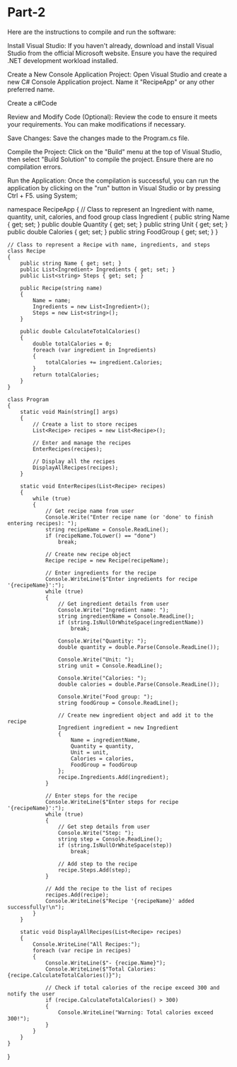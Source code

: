 # Part-2

 Here are the instructions to compile and run the software:

Install Visual Studio: If you haven't already, download and install Visual Studio from the official Microsoft website. Ensure you have the required .NET development workload installed.

Create a New Console Application Project: Open Visual Studio and create a new C# Console Application project. Name it "RecipeApp" or any other preferred name.

Create a c#Code

Review and Modify Code (Optional): Review the code to ensure it meets your requirements. You can make modifications if necessary.

Save Changes: Save the changes made to the Program.cs file.

Compile the Project: Click on the "Build" menu at the top of Visual Studio, then select "Build Solution" to compile the project. Ensure there are no compilation errors.

Run the Application: Once the compilation is successful, you can run the application by clicking on the "run" button in Visual Studio or by pressing Ctrl + F5.
using System;

namespace RecipeApp
{
    // Class to represent an Ingredient with name, quantity, unit, calories, and food group
    class Ingredient
    {
        public string Name { get; set; }
        public double Quantity { get; set; }
        public string Unit { get; set; }
        public double Calories { get; set; }
        public string FoodGroup { get; set; }
    }

    // Class to represent a Recipe with name, ingredients, and steps
    class Recipe
    {
        public string Name { get; set; }
        public List<Ingredient> Ingredients { get; set; }
        public List<string> Steps { get; set; }

        public Recipe(string name)
        {
            Name = name;
            Ingredients = new List<Ingredient>();
            Steps = new List<string>();
        }

        public double CalculateTotalCalories()
        {
            double totalCalories = 0;
            foreach (var ingredient in Ingredients)
            {
                totalCalories += ingredient.Calories;
            }
            return totalCalories;
        }
    }

    class Program
    {
        static void Main(string[] args)
        {
            // Create a list to store recipes
            List<Recipe> recipes = new List<Recipe>();

            // Enter and manage the recipes
            EnterRecipes(recipes);

            // Display all the recipes
            DisplayAllRecipes(recipes);
        }

        static void EnterRecipes(List<Recipe> recipes)
        {
            while (true)
            {
                // Get recipe name from user
                Console.Write("Enter recipe name (or 'done' to finish entering recipes): ");
                string recipeName = Console.ReadLine();
                if (recipeName.ToLower() == "done")
                    break;

                // Create new recipe object
                Recipe recipe = new Recipe(recipeName);

                // Enter ingredients for the recipe
                Console.WriteLine($"Enter ingredients for recipe '{recipeName}':");
                while (true)
                {
                    // Get ingredient details from user
                    Console.Write("Ingredient name: ");
                    string ingredientName = Console.ReadLine();
                    if (string.IsNullOrWhiteSpace(ingredientName))
                        break;
                    
                    Console.Write("Quantity: ");
                    double quantity = double.Parse(Console.ReadLine());

                    Console.Write("Unit: ");
                    string unit = Console.ReadLine();

                    Console.Write("Calories: ");
                    double calories = double.Parse(Console.ReadLine());

                    Console.Write("Food group: ");
                    string foodGroup = Console.ReadLine();

                    // Create new ingredient object and add it to the recipe
                    Ingredient ingredient = new Ingredient
                    {
                        Name = ingredientName,
                        Quantity = quantity,
                        Unit = unit,
                        Calories = calories,
                        FoodGroup = foodGroup
                    };
                    recipe.Ingredients.Add(ingredient);
                }

                // Enter steps for the recipe
                Console.WriteLine($"Enter steps for recipe '{recipeName}':");
                while (true)
                {
                    // Get step details from user
                    Console.Write("Step: ");
                    string step = Console.ReadLine();
                    if (string.IsNullOrWhiteSpace(step))
                        break;

                    // Add step to the recipe
                    recipe.Steps.Add(step);
                }

                // Add the recipe to the list of recipes
                recipes.Add(recipe);
                Console.WriteLine($"Recipe '{recipeName}' added successfully!\n");
            }
        }

        static void DisplayAllRecipes(List<Recipe> recipes)
        {
            Console.WriteLine("All Recipes:");
            foreach (var recipe in recipes)
            {
                Console.WriteLine($"- {recipe.Name}");
                Console.WriteLine($"Total Calories: {recipe.CalculateTotalCalories()}");

                // Check if total calories of the recipe exceed 300 and notify the user
                if (recipe.CalculateTotalCalories() > 300)
                {
                    Console.WriteLine("Warning: Total calories exceed 300!");
                }
            }
        }
    }
}
